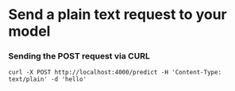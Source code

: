 # Send a plain text request to your model

### Sending the POST request via CURL

```
curl -X POST http://localhost:4000/predict -H 'Content-Type: text/plain' -d 'hello'
```

